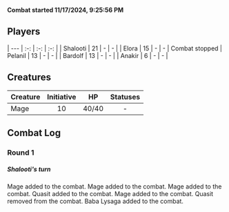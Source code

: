 **Combat started 11/17/2024, 9:25:56 PM**


## Players
| --- | :-: | :-: | :-: |
| Shalooti | 21 | - | - |
| Elora | 15 | - | - |
Combat stopped
| Pelanil | 13 | - | - |
| Bardolf | 13 | - | - |
| Anakir | 6 | - | - |
## Creatures
| Creature | Initiative  | HP | Statuses |
| --- | :-: | :-: | :-: |
| Mage | 10 | 40/40 | - |


## Combat Log

### Round 1

##### Shalooti's turn
Mage added to the combat.
Mage added to the combat.
Mage added to the combat.
Quasit added to the combat.
Mage added to the combat.
Quasit removed from the combat.
Baba Lysaga added to the combat.
